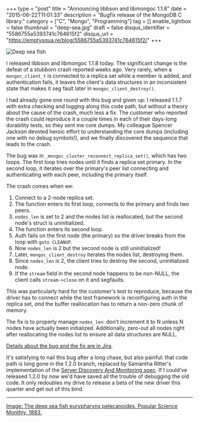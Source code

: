 +++
type = "post"
title = "Announcing libbson and libmongoc 1.1.8"
date = "2015-06-22T11:01:33"
description = "Bugfix release of the MongoDB C library."
category = ["C", "Mongo", "Programming"]
tag = []
enable_lightbox = false
thumbnail = "deep-sea.jpg"
draft = false
disqus_identifier = "5586755a5393741c764615f2"
disqus_url = "https://emptysqua.re/blog/5586755a5393741c764615f2/"
+++

<p><img style="display:block; margin-left:auto; margin-right:auto;" src="deep-sea.jpg" alt="Deep sea fish" title="Deep sea fish" /></p>
<p>I released libbson and libmongoc 1.1.8 today. The significant change is the defeat of a stubborn crash reported weeks ago. Very rarely, when a <code>mongoc_client_t</code> is connected to a replica set while a member is added, and authentication fails, it leaves the client's data structures in an inconsistent state that makes it seg fault later in <code>mongoc_client_destroy()</code>.</p>
<p>I had already gone one round with this bug and given up: I released 1.1.7 with extra checking and logging along this code path, but without a theory about the cause of the crash, much less a fix. The customer who reported the crash could reproduce it a couple times in each of their days-long durability tests, so they sent me core dumps. My colleague Spencer Jackson devoted heroic effort to understanding the core dumps (including one with no debug symbols!), and we finally discovered the sequence that leads to the crash.</p>
<p>The bug was in <code>_mongoc_cluster_reconnect_replica_set()</code>, which has two loops. The first loop tries nodes until it finds a replica set primary. In the second loop, it iterates over the primary's peer list connecting and authenticating with each peer, including the primary itself.</p>
<p>The crash comes when we:</p>
<ol>
<li>Connect to a 2-node replica set.</li>
<li>The function enters its first loop, connects to the primary and finds two peers.</li>
<li><code>nodes_len</code> is set to 2 and the nodes list is reallocated, but the second node's struct is uninitialized.</li>
<li>The function enters its second loop.</li>
<li>Auth fails on the first node (the primary) so the driver breaks from the loop with <code>goto CLEANUP</code>.</li>
<li>Now <code>nodes_len</code> is 2 but the second node is still uninitialized!</li>
<li>Later, <code>mongoc_client_destroy</code> iterates the nodes list, destroying them.</li>
<li>Since <code>nodes_len</code> is 2, the client tries to destroy the second, uninitialized node.</li>
<li>If the <code>stream</code> field in the second node happens to be non-NULL, the client calls <code>stream-&gt;close</code> on it and segfaults.</li>
</ol>
<p>This was particularly hard for the customer's test to reproduce, because the driver has to connect while the test framework is reconfiguring auth in the replica set, <em>and</em> the buffer reallocation has to return a non-zero chunk of memory.</p>
<p>The fix is to properly manage <code>nodes_len</code>: don't increment it to N unless N nodes have actually been initialized.
Additionally, zero-out all nodes right after reallocating the nodes list to ensure all data structures are NULL.</p>
<p><a href="https://jira.mongodb.org/browse/CDRIVER-695">Details about the bug and the fix are in Jira</a>.</p>
<p>It's satisfying to nail this bug after a long chase, but also painful: that code path is long gone in the 1.2.0 branch, replaced by Samantha Ritter's implementation of the <a href="/server-discovery-and-monitoring-in-pymongo-perl-and-c/">Server Discovery And Monitoring spec</a>. If I could've released 1.2.0 by now we'd have saved all the trouble of debugging the old code. It only redoubles my drive to release a beta of the new driver this quarter and get out of this bind.</p>
<hr />
<p><a href="https://en.wikipedia.org/wiki/File:PSM_V23_D086_The_deep_sea_fish_eurypharynx_pelecanoides.jpg">Image: The deep sea fish eurypharynx pelecanoides, Popular Science Monthly, 1883.</a></p>
